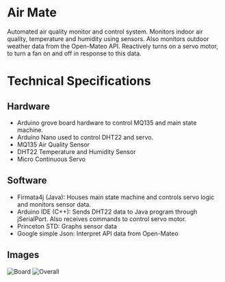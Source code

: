 # Air Mate
Automated air quality monitor and control system. Monitors indoor air quality, temperature and humidity using sensors. Also monitors outdoor weather data from the Open-Mateo API.
Reactively turns on a servo motor, to turn a fan on and off in response to this data.
# Technical Specifications
## Hardware
* Arduino grove board hardware to control MQ135 and main state machine.
* Arduino Nano used to control DHT22 and servo.
* MQ135 Air Quality Sensor
* DHT22 Temperature and Humidity Sensor
* Micro Continuous Servo
## Software
* Firmata4j (Java): Houses main state machine and controls servo logic and monitors sensor data.
* Arduino IDE (C++): Sends DHT22 data to Java program through jSerialPort. Also receives commands to control servo motor.
* Princeton STD: Graphs sensor data
* Google simple Json: Interpret API data from Open-Mateo
## Images
![Board](https://github.com/user-attachments/assets/0253c2ac-74a3-4943-af20-57b29ca865e0)
![Overall](https://github.com/user-attachments/assets/a3419f21-427a-44c7-b1a5-2b401f0f36b2)

